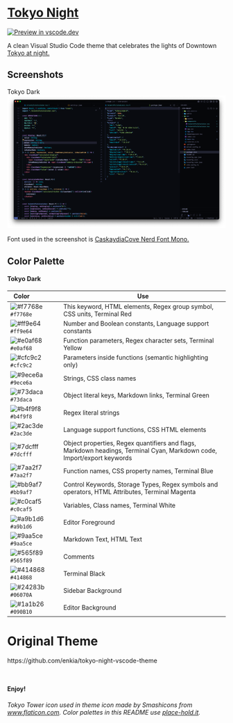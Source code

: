 # [Tokyo Night](https://marketplace.visualstudio.com/items?itemName=enkia.tokyo-night)

[![Preview in vscode.dev](https://img.shields.io/badge/preview%20in-vscode.dev-blue)](https://vscode.dev/editor/theme/smnatale.tokyodark/Tokyo%20Dark)

A clean Visual Studio Code theme that celebrates the lights of Downtown [Tokyo at night.](https://www.google.com/search?q=tokyo+night&newwindow=1&sxsrf=ACYBGNRiOGCstG_Xohb8CgG5UGwBRpMIQg:1571032079139&source=lnms&tbm=isch&sa=X&ved=0ahUKEwiayIfIhpvlAhUGmuAKHbfRDaIQ_AUIEigB&biw=1280&bih=666&dpr=2)

## Screenshots

Tokyo Dark
![Screenshot - Tokyo Dark](./static/ss_tokyo_night.png)

Font used in the screenshot is [CaskaydiaCove Nerd Font Mono.](https://formulae.brew.sh/cask/font-caskaydia-cove-nerd-font)

## Color Palette

#### Tokyo Dark

| Color&nbsp;&nbsp;&nbsp;&nbsp;&nbsp;&nbsp;&nbsp;&nbsp;&nbsp;&nbsp;&nbsp;&nbsp;&nbsp;&nbsp;&nbsp; | Use                                                                                                                     |
| ----------------------------------------------------------------------------------------------- | ----------------------------------------------------------------------------------------------------------------------- |
| ![#f7768e](https://place-hold.it/15/f7768e/f7768e?text=+) `#f7768e`                             | This keyword, HTML elements, Regex group symbol, CSS units, Terminal Red                                                |
| ![#ff9e64](https://place-hold.it/15/ff9e64/ff9e64?text=+) `#ff9e64`                             | Number and Boolean constants, Language support constants                                                                |
| ![#e0af68](https://place-hold.it/15/e0af68/e0af68?text=+) `#e0af68`                             | Function parameters, Regex character sets, Terminal Yellow                                                              |
| ![#cfc9c2](https://place-hold.it/15/cfc9c2/cfc9c2?text=+) `#cfc9c2`                             | Parameters inside functions (semantic highlighting only)                                                                |
| ![#9ece6a](https://place-hold.it/15/9ece6a/9ece6a?text=+) `#9ece6a`                             | Strings, CSS class names                                                                                                |
| ![#73daca](https://place-hold.it/15/73daca/73daca?text=+) `#73daca`                             | Object literal keys, Markdown links, Terminal Green                                                                     |
| ![#b4f9f8](https://place-hold.it/15/b4f9f8/b4f9f8?text=+) `#b4f9f8`                             | Regex literal strings                                                                                                   |
| ![#2ac3de](https://place-hold.it/15/2ac3de/2ac3de?text=+) `#2ac3de`                             | Language support functions, CSS HTML elements                                                                           |
| ![#7dcfff](https://place-hold.it/15/7dcfff/7dcfff?text=+) `#7dcfff`                             | Object properties, Regex quantifiers and flags, Markdown headings, Terminal Cyan, Markdown code, Import/export keywords |
| ![#7aa2f7](https://place-hold.it/15/7aa2f7/7aa2f7?text=+) `#7aa2f7`                             | Function names, CSS property names, Terminal Blue                                                                       |
| ![#bb9af7](https://place-hold.it/15/bb9af7/bb9af7?text=+) `#bb9af7`                             | Control Keywords, Storage Types, Regex symbols and operators, HTML Attributes, Terminal Magenta                         |
| ![#c0caf5](https://place-hold.it/15/c0caf5/c0caf5?text=+) `#c0caf5`                             | Variables, Class names, Terminal White                                                                                  |
| ![#a9b1d6](https://place-hold.it/15/a9b1d6/a9b1d6?text=+) `#a9b1d6`                             | Editor Foreground                                                                                                       |
| ![#9aa5ce](https://place-hold.it/15/9aa5ce/9aa5ce?text=+) `#9aa5ce`                             | Markdown Text, HTML Text                                                                                                |
| ![#565f89](https://place-hold.it/15/565f89/565f89?text=+) `#565f89`                             | Comments                                                                                                                |
| ![#414868](https://place-hold.it/15/414868/414868?text=+) `#414868`                             | Terminal Black                                                                                                          |
| ![#24283b](https://place-hold.it/15/24283b/24283b?text=+) `#06070A`                             | Sidebar Background                                                                                                      |
| ![#1a1b26](https://place-hold.it/15/1a1b26/1a1b26?text=+) `#090B10`                             | Editor Background                                                                                                       |

<h1>
Original Theme
</h1>
https://github.com/enkia/tokyo-night-vscode-theme

<br><br>
**Enjoy!**

###### Tokyo Tower icon used in theme icon made by Smashicons from www.flaticon.com. Color palettes in this README use [place-hold.it](https://place-hold.it).
